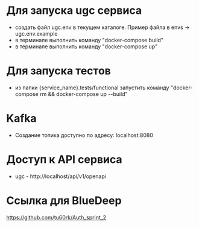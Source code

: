 # Для запуска ugc сервиса
- создать файл ugc.env в текущем каталоге. Пример файла в envs -> ugc.env.example
- в терминале выполнить команду "docker-compose build"
- в терминале выполнить команду "docker-compose up"


# Для запуска тестов
- из папки {service_name}.tests/functional запустить команду "docker-compose rm && docker-compose up --build"

# Kafka
- Создание топика доступно по адресу: localhost:8080

# Доступ к API сервиса
- ugc - http://localhost/api/v1/openapi


# Ссылка для BlueDeep
https://github.com/tu60rk/Auth_sprint_2
